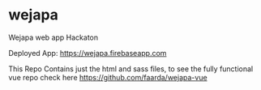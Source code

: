 # wejapa
Wejapa web app Hackaton

Deployed App: https://wejapa.firebaseapp.com

This Repo Contains just the html and sass files, to see the fully functional vue repo check here https://github.com/faarda/wejapa-vue
